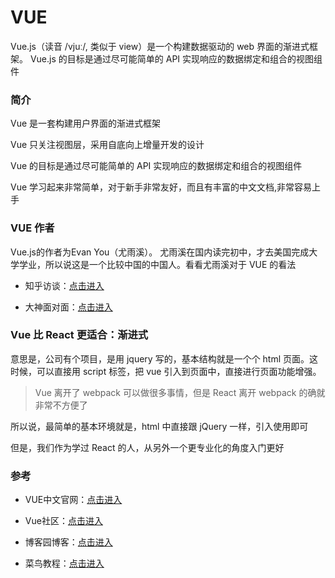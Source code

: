# VUE

Vue.js（读音 /vjuː/, 类似于 view）是一个构建数据驱动的 web 界面的渐进式框架。
Vue.js 的目标是通过尽可能简单的 API 实现响应的数据绑定和组合的视图组件

### 简介

Vue 是一套构建用户界面的渐进式框架

Vue 只关注视图层，采用自底向上增量开发的设计

Vue 的目标是通过尽可能简单的 API 实现响应的数据绑定和组合的视图组件

Vue 学习起来非常简单，对于新手非常友好，而且有丰富的中文文档,非常容易上手


### VUE 作者

Vue.js的作者为Evan You（尤雨溪）。
尤雨溪在国内读完初中，才去美国完成大学学业，所以说这是一个比较中国的中国人。看看尤雨溪对于 VUE 的看法

 - 知乎访谈：[点击进入](https://mp.weixin.qq.com/s?__biz=MzA4NjE3MDg4OQ%3D%3D&mid=2650964658&idx=1&sn=20bffec66f8b45002addb417a51ea92d&chksm=843aeed4b34d67c216f167bef8a1fdf85cc9bc5059007666869909d31ab86a8bd9d005614e4e&mpshare=1&scene=1&srcid=06137IzUoM84mpRfbUu7tDb0)

 - 大神面对面：[点击进入](https://zhuanlan.zhihu.com/p/27205354)

### Vue 比 React 更适合：渐进式

意思是，公司有个项目，是用 jquery 写的，基本结构就是一个个 html 页面。这时候，可以直接用 script 标签，把 vue 引入到页面中，直接进行页面功能增强。

> Vue 离开了 webpack 可以做很多事情，但是 React 离开 webpack 的确就非常不方便了

所以说，最简单的基本环境就是，html 中直接跟 jQuery 一样，引入使用即可

但是，我们作为学过 React 的人，从另外一个更专业化的角度入门更好

### 参考

 - VUE中文官网：[点击进入](https://cn.vuejs.org/)

 - Vue社区：[点击进入](https://www.vue-js.com/)

 - 博客园博客：[点击进入](http://www.cnblogs.com/zhuzhenwei918/category/938372.html)

 - 菜鸟教程：[点击进入](http://www.runoob.com/vue2/vue-tutorial.html)
